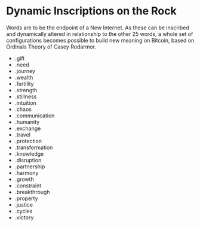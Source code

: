 # Dynamic Inscriptions on the Rock 

Words are to be the endpoint of a New Internet. As these can be inscribed and dynamically altered in relationship to the other 25 words, a whole set of configurations becomes possible to build new meaning on Bitcoin, based on Ordinals Theory of Casey Rodarmor.

- .gift
- .need
- .journey
- .wealth
- .fertility
- .strength
- .stillness
- .intuition
- .chaos
- .communication
- .humanity
- .exchange
- .travel
- .protection
- .transformation
- .knowledge
- .disruption
- .partnership
- .harmony
- .growth
- .constraint
- .breakthrough
- .property
- .justice
- .cycles
- .victory
